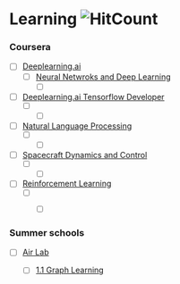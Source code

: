 # Learning ![HitCount](http://hits.dwyl.com/osaidz/Learning.svg)

### Coursera 

- [ ] [Deeplearning.ai](https://www.deeplearning.ai)
	- [ ] [Neural Netwroks and Deep Learning](https://www.coursera.org/learn/neural-networks-deep-learning)
	  - [ ] []()  

- [ ] [Deeplearning.ai Tensorflow Developer](https://www.deeplearning.ai)
	- [ ] []()
	  - [ ] []()  
    
- [ ] [Natural Language Processing](https://www.deeplearning.ai)
	- [ ] []()
	  - [ ] []()  

- [ ] [Spacecraft Dynamics and Control]()
	- [ ] []()
	  - [ ] []()  
    
- [ ] [Reinforcement Learning]()
	- [ ] []()
	  - [ ] []()  


### Summer schools
- [ ] [Air Lab](https://theairlab.org/summer2020/)
	- [ ] [1.1 Graph Learning](https://theairlab.org/summer2020/#1.1) 
	
